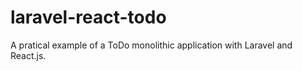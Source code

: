 # laravel-react-todo

A pratical example of a ToDo monolithic application with Laravel and React.js.
